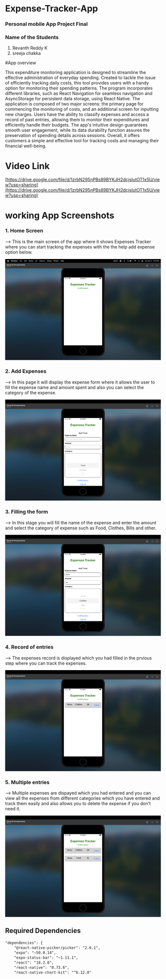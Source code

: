 # Expense-Tracker-App

### Personal mobile App Project Final

### Name of the Students
1. Revanth Reddy K
2. sreeja chakka

#App overview 

This expenditure monitoring application is designed to streamline the effective administration of everyday spending. Created to tackle the issue of efficiently tracking daily costs, this tool provides users with a handy option for monitoring their spending patterns. The program incorporates different libraries, such as React Navigation for seamless navigation and AsyncStorage for persistent data storage, using React Native. The application is composed of two major screens: the primary page for commencing the monitoring of costs, and an additional screen for inputting new charges. Users have the ability to classify expenses and access a record of past entries, allowing them to monitor their expenditures and efficiently handle their budgets. The app's intuitive design guarantees smooth user engagement, while its data durability function assures the preservation of spending details across sessions. Overall, it offers customers a simple and effective tool for tracking costs and managing their financial well-being.

# Video Link

[https://drive.google.com/file/d/1zrbN295nPBs89BYKJH2dcjsIutOT1x5U/view?usp=sharing](https://drive.google.com/file/d/1zrbN295nPBs89BYKJH2dcjsIutOT1x5U/view?usp=sharing)

#  working App Screenshots

### 1. Home Screen 

--> This is the main screen of the app where it shows Expenses Tracker where you can start tracking the expenses with the the help add expense option below.

![Homescreen](images/s1.png)

### 2. Add Expenses

--> In this page it will display the expense form where it allows the user to fill the expense name and amount spent and also you can select the category of the expense.

![Add Expense](images/s2.png)

### 3. Filling the form

--> In this stage you will fill the name of the expense and enter the amount and select the category of expense such as Food, Clothes, Bills and other.

![Filling the Form](images/s3.png)

### 4. Record of entries

--> The expenses record is displayed which you had filled in the prvious step where you can track the expenses.

![Record of entries](images/s4.png)

### 5. Multiple entries

--> Multiple expenses are dispayed which you had entered and you can view all the expenses from different categories which you have entered and track them easily and also allows you to delete the expense if you don't need it.

![Final entries](images/s5.png)


## Required Dependencies

```
"dependencies": {
    "@react-native-picker/picker": "2.6.1",
    "expo": "~50.0.14",
    "expo-status-bar": "~1.11.1",
    "react": "18.2.0",
    "react-native": "0.73.6",
    "react-native-chart-kit": "^6.12.0"
```

